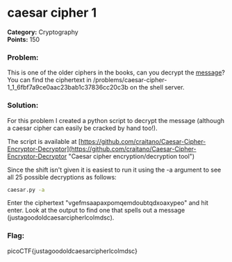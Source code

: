 # caesar cipher 1
__Category:__ Cryptography  
__Points:__ 150

### Problem:

This is one of the older ciphers in the books, can you decrypt the [message](https://2018shell3.picoctf.com/static/1496b9c149dea14875a4f750169a7af1/ciphertext)? You can find the ciphertext in /problems/caesar-cipher-1_1_6fbf7a9ce0aac23bab1c37836cc20c3b on the shell server.

### Solution:

For this problem I created a python script to decrypt the message (although a caesar cipher can easily be cracked by hand too!).

The script is available at [https://github.com/craitano/Caesar-Cipher-Encryptor-Decryptor](https://github.com/craitano/Caesar-Cipher-Encryptor-Decryptor "Caesar cipher encryption/decryption tool")

Since the shift isn't given it is easiest to run it using the -a argument to see all 25 possible decryptions as follows:

```Bash
caesar.py -a
```

Enter the ciphertext "vgefmsaapaxpomqemdoubtqdxoaxypeo" and hit enter.
Look at the output to find one that spells out a message (justagoodoldcaesarcipherlcolmdsc).

### Flag:

picoCTF{justagoodoldcaesarcipherlcolmdsc}

